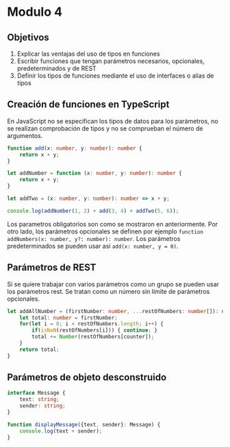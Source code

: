 # Modulo 4

## Objetivos

1. Explicar las ventajas del uso de tipos en funciones
2. Escribir funciones que tengan parámetros necesarios, opcionales, predeterminados y de REST
3. Definir los tipos de funciones mediante el uso de interfaces o alias de tipos

## Creación de funciones en TypeScript

En JavaScript no se especifican los tipos de datos para los parámetros, no se realizan comprobación de tipos y no se comprueban el número de argumentos. 

```ts
function add(x: number, y: number): number {
    return x + y;
}

let addNumber = function (x: number, y: number): number {
    return x + y;
}

let addTwo = (x: number, y: number): number => x + y;

console.log(addNumber(1, 2) + add(3, 4) + addTwo(5, 6));
```

Los parametros obligatorios son como se mostraron en anteriormente. Por otro lado, los parámetros opcionales se definen por ejemplo `function addNumbers(x: number, y?: number): number`. Los parámetros predeterminados se pueden usar así `add(x: number, y = 0)`. 

## Parámetros de REST

Si se quiere trabajar con varios parámetros como un grupo se pueden usar los parámetros rest. Se tratan como un número sin límite de parámetros opcionales.

```ts
let addAllNumber = (firstNumber: number, ...restOfNumbers: number[]): number => {
    let total: number = firstNumber;
    for(let i = 0; i < restOfNumbers.length; i++) {
        if(isNaN(restOfNumbers[i])) { continue; }
        total += Number(restOfNumbers[counter]);
    }
    return total;
}
```

## Parámetros de objeto desconstruido

```ts
interface Message {
    text: string;
    sender: string;
}

function displayMessage({text, sender}: Message) {
    console.log(text + sender);
}
```

